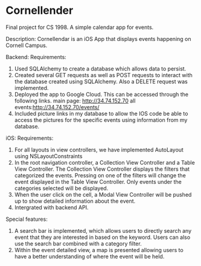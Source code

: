 # Cornellender
Final project for CS 1998. A simple calendar app for events.

Description:
  Cornellendar is an iOS App that displays events happening on Cornell Campus. 
  
Backend:
Requirements:
1. Used SQLAlchemy to create a database which allows data to persist.
2. Created several GET requests as well as POST requests to interact with the database created using SQLAlchemy. Also a DELETE request was implemented.
3. Deployed the app to Google Cloud. This can be accessed through the following links.
main page: http://34.74.152.70
all events:http://34.74.152.70/events/
4. Included picture links in my database to allow the IOS code be able to access the pictures for the specific events using information from my database. 

  
iOS:
Requirements:
1. For all layouts in view controllers, we have implemented AutoLayout using NSLayoutConstraints
2. In the root navigation controller, a Collection View Controller and a Table View Controller. 
   The Collection View Controller displays the filters that categorized the events. Pressing on one of the filters will change    the event displayed in the Table View Controller. Only events under the categories selected will be displayed. 
3. When the user click on the cell, a Modal View Controller will be pushed up to show detailed information about the event.
4. Intergrated with backend API.

Special features:
1. A search bar is implemented, which allows users to directly search any event that they are interested in based on the          keyword. Users can also use the search bar combined with a category filter.
2. Within the event detailed view, a map is presented allowing users to have a better understanding of where the event will be    held.
  
